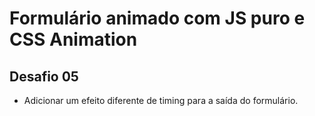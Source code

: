 # Formulário animado com JS puro e CSS Animation

## Desafio 05

- Adicionar um efeito diferente de timing para a saída do formulário.